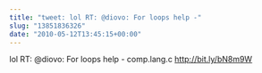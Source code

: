 ```yaml
---
title: "tweet: lol RT: @diovo: For loops help -"
slug: "13851836326"
date: "2010-05-12T13:45:15+00:00"
---
```

lol RT: @diovo: For loops help - comp.lang.c http://bit.ly/bN8m9W